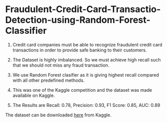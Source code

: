 # Fraudulent-Credit-Card-Transactio-Detection-using-Random-Forest-Classifier

1. Credit card companies must be able to recognize fraudulent credit card transactions in order to provide safe banking to their customers.

2. The Dataset is highly imbalanced. So we must achieve high recall such that we should not miss any fraud transaction. 

3. We use Random Forest clasifier as it is giving highest recall compared with all other predefined methods.

4. This was one of the Kaggle competition and the dataset was made available on Kaggle.

5. The Results are Recall: 0.78,  Precision: 0.93,  F1 Score: 0.85,  AUC: 0.89




The dataset can be downloaded [here](https://www.kaggle.com/mlg-ulb/creditcardfraud) from Kaggle.

